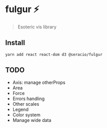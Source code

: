 # fulgur ⚡️

> Esoteric vis library

## Install

```
yarn add react react-dom d3 @seracio/fulgur
```

## TODO

-   Axis: manage otherProps
-   Area
-   Force
-   Errors handling
-   Other scales
-   Legend
-   Color system
-   Manage wide data
